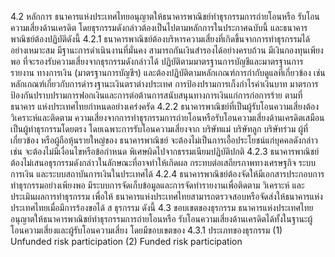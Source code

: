 4.2 หลักการ
ธนาคารแห่งประเทศไทยอนุญาตให้ธนาคารพาณิชย์ทำธุรกรรมการถ่ายโอนหรือ
รับโอนความเสี่ยงด้านเครดิต โดยธุรกรรมดังกล่าวต้องเป็นไปตามหลักการในประกาศฉบับนี้ และธนาคาร
พาณิชย์ต้องปฏิบัติดังนี้
4.2.1 ธนาคารพาณิชย์ต้องบริหารความเสี่ยงที่เกิดขึ้นจากการทำธุรกรรมได้
อย่างเหมาะสม มีฐานะการดำเนินงานที่มั่นคง สามารถกันเงินสำรองได้อย่างครบถ้วน มีเงินกองทุนเพียงพอ
ที่จะรองรับความเสี่ยงจากธุรกรรมดังกล่าวได้ ปฏิบัติตามมาตรฐานการบัญชีและมาตรฐานการรายงาน
ทางการเงิน (มาตรฐานการบัญชีฯ) และต้องปฏิบัติตามหลักเกณฑ์การกำกับดูแลที่เกี่ยวข้อง เช่น
หลักเกณฑ์เกี่ยวกับการดำรงฐานะเงินตราต่างประเทศ การป้องปรามการเก็งกำไรค่าเงินบาท มาตรการ
ป้องกันปราบปรามการฟอกเงินและการต่อต้านการสนับสนุนทางการเงินแก่การก่อการร้าย ตามที่ธนาคาร
แห่งประเทศไทยกําหนดอย่างเคร่งครัด
4.2.2 ธนาคารพาณิชย์ที่เป็นผู้รับโอนความเสี่ยงต้องวิเคราะห์และติดตาม
ความเสี่ยงจากการทำธุรกรรมการถ่ายโอนหรือรับโอนความเสี่ยงด้านเครดิตเสมือนเป็นผู้ทำธุรกรรมโดยตรง
โดยเฉพาะการรับโอนความเสี่ยงจาก บริษัทแม่ บริษัทลูก บริษัทร่วม ผู้ที่เกี่ยวข้อง หรือผู้ถือหุ้นรายใหญ่ของ
ธนาคารพาณิชย์ จะต้องไม่เป็นการเอื้อประโยชน์แก่บุคคลดังกล่าว เช่น จะต้องไม่มีเงื่อนไขหรือข้อกำหนด
พิเศษผิดไปจากธรรมเนียมปฏิบัติปกติ
4.2.3 ธนาคารพาณิชย์ต้องไม่เสนอธุรกรรมดังกล่าวในลักษณะที่อาจทำให้เกิดผล
กระทบต่อเสถียรภาพทางเศรษฐกิจ ระบบการเงิน และระบบสถาบันการเงินในประเทศได้
4.2.4 ธนาคารพาณิชย์ต้องจัดให้มีเอกสารประกอบการทำธุรกรรมอย่างเพียงพอ
มีระบบการจัดเก็บข้อมูลและการจัดทำรายงานเพื่อติดตาม วิเคราะห์ และประเมินผลการทำธุรกรรม เพื่อให้
ธนาคารแห่งประเทศไทยสามารถตรวจสอบหรือจัดส่งให้ธนาคารแห่งประเทศไทยเมื่อมีการร้องขอได้
ส
ธุรกรรม ดังนี้
4.3 ขอบเขตของธุรกรรม
ธนาคารแห่งประเทศไทยอนุญาตให้ธนาคารพาณิชย์ทำธุรกรรมการถ่ายโอนหรือ
รับโอนความเสี่ยงด้านเครดิตได้ทั้งในฐานะผู้โอนความเสี่ยงและผู้รับโอนความเสี่ยง โดยมีขอบเขตของ
4.3.1 ประเภทของธุรกรรม
(1) Unfunded risk participation
(2) Funded risk participation
